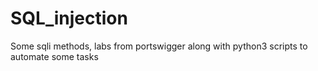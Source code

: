 # SQL_injection
Some sqli methods, labs from portswigger along with python3 scripts to automate some tasks
